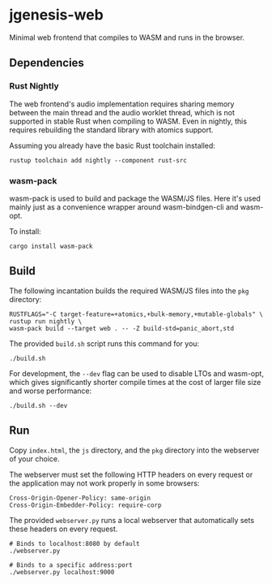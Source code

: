 # jgenesis-web

Minimal web frontend that compiles to WASM and runs in the browser.

## Dependencies

### Rust Nightly

The web frontend's audio implementation requires sharing memory between the main thread and the
audio worklet thread, which is not supported in stable Rust when compiling to WASM. Even in nightly,
this requires rebuilding the standard library with atomics support.

Assuming you already have the basic Rust toolchain installed:
```
rustup toolchain add nightly --component rust-src
```

### wasm-pack

wasm-pack is used to build and package the WASM/JS files. Here it's used mainly just as a convenience
wrapper around wasm-bindgen-cli and wasm-opt.

To install:
```
cargo install wasm-pack
```

## Build

The following incantation builds the required WASM/JS files into the `pkg` directory:

```
RUSTFLAGS="-C target-feature=+atomics,+bulk-memory,+mutable-globals" \
rustup run nightly \
wasm-pack build --target web . -- -Z build-std=panic_abort,std
```

The provided `build.sh` script runs this command for you:
```
./build.sh
```

For development, the `--dev` flag can be used to disable LTOs and wasm-opt, which gives
significantly shorter compile times at the cost of larger file size and worse performance:
```
./build.sh --dev
```

## Run

Copy `index.html`, the `js` directory, and the `pkg` directory into the webserver of your choice.

The webserver must set the following HTTP headers on every request or the application may not work
properly in some browsers:
```
Cross-Origin-Opener-Policy: same-origin
Cross-Origin-Embedder-Policy: require-corp
```

The provided `webserver.py` runs a local webserver that automatically sets these headers on every request.

```
# Binds to localhost:8080 by default
./webserver.py
```
```
# Binds to a specific address:port
./webserver.py localhost:9000
```
